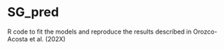 # SG_pred
R code to fit the models and reproduce the results described in Orozco-Acosta et al. (202X)
